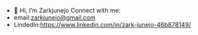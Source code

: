 - 👋 Hi, I’m Zarkjunejo
Connect with me:
- email:zarkjunejo@gmail.com
- LindedIn:https://www.linkedin.com/in/zark-junejo-46b878149/
